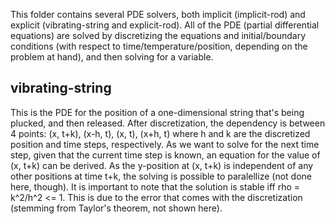 This folder contains several PDE solvers, both implicit (implicit-rod) and explicit (vibrating-string and explicit-rod). All of the PDE (partial differential equations) are solved by discretizing the equations and initial/boundary conditions (with respect to time/temperature/position, depending on the problem at hand), and then solving for a variable.

vibrating-string
----------------

This is the PDE for the position of a one-dimensional string that's being plucked, and then released. After discretization, the dependency is between 4 points: (x, t+k), (x-h, t), (x, t), (x+h, t) where h and k are the discretized position and time steps, respectively. As we want to solve for the next time step, given that the current time step is known, an equation for the value of (x, t+k) can be derived. As the y-position at (x, t+k) is independent of any other positions at time t+k, the solving is possible to paralellize (not done here, though). It is important to note that the solution is stable iff rho = k^2/h^2 <= 1. This is due to the error that comes with the discretization (stemming from Taylor's theorem, not shown here). 